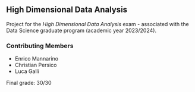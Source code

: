 ## High Dimensional Data Analysis

Project for the *High Dimensional Data Analysis* exam - associated with the Data Science graduate program (academic year 2023/2024).

### Contributing Members

- Enrico Mannarino
- Christian Persico
- Luca Galli

Final grade: 30/30
